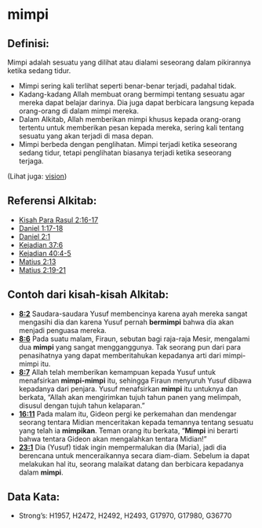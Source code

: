 # mimpi

## Definisi:

Mimpi adalah sesuatu yang dilihat atau dialami seseorang dalam pikirannya ketika sedang tidur.

* Mimpi sering kali terlihat seperti benar-benar terjadi, padahal tidak.
* Kadang-kadang Allah membuat orang bermimpi tentang sesuatu agar mereka dapat belajar darinya. Dia juga dapat berbicara langsung kepada orang-orang di dalam mimpi mereka.
* Dalam Alkitab, Allah memberikan mimpi khusus kepada orang-orang tertentu untuk memberikan pesan kepada mereka, sering kali tentang sesuatu yang akan terjadi di masa depan.
* Mimpi berbeda dengan penglihatan. Mimpi terjadi ketika seseorang sedang tidur, tetapi penglihatan biasanya terjadi ketika seseorang terjaga.

(Lihat juga: [vision](../other/vision.md))

## Referensi Alkitab:

* [Kisah Para Rasul 2:16-17](rc://en/tn/help/act/02/16)
* [Daniel 1:17-18](rc://en/tn/help/dan/01/17)
* [Daniel 2:1](rc://en/tn/help/dan/02/01)
* [Kejadian 37:6](rc://en/tn/help/gen/37/06)
* [Kejadian 40:4-5](rc://en/tn/help/gen/40/04)
* [Matius 2:13](rc://en/tn/help/mat/02/13)
* [Matius 2:19-21](rc://en/tn/help/mat/02/19)

## Contoh dari kisah-kisah Alkitab:

* __[8:2](rc://en/tn/help/obs/08/02)__ Saudara-saudara Yusuf membencinya karena ayah mereka sangat mengasihi dia dan karena Yusuf pernah __bermimpi__ bahwa dia akan menjadi penguasa mereka.
* __[8:6](rc://en/tn/help/obs/08/06)__ Pada suatu malam, Firaun, sebutan bagi raja-raja Mesir, mengalami dua __mimpi__ yang sangat mengganggunya. Tak seorang pun dari para penasihatnya yang dapat memberitahukan kepadanya arti dari mimpi-mimpi itu.
* __[8:7](rc://en/tn/help/obs/08/07)__ Allah telah memberikan kemampuan kepada Yusuf untuk menafsirkan __mimpi-mimpi__ itu, sehingga Firaun menyuruh Yusuf dibawa kepadanya dari penjara. Yusuf menafsirkan __mimpi__ itu untuknya dan berkata, “Allah akan mengirimkan tujuh tahun panen yang melimpah, disusul dengan tujuh tahun kelaparan.”
* __[16:11](rc://en/tn/help/obs/16/11)__ Pada malam itu, Gideon pergi ke perkemahan dan mendengar seorang tentara Midian menceritakan kepada temannya tentang sesuatu yang telah ia __mimpikan__. Teman orang itu berkata, “__Mimpi__ ini berarti bahwa tentara Gideon akan mengalahkan tentara Midian!”
* __[23:1](rc://en/tn/help/obs/23/01)__ Dia (Yusuf) tidak ingin mempermalukan dia (Maria), jadi dia berencana untuk menceraikannya secara diam-diam. Sebelum ia dapat melakukan hal itu, seorang malaikat datang dan berbicara kepadanya dalam __mimpi__.

## Data Kata:

* Strong’s: H1957, H2472, H2492, H2493, G17970, G17980, G36770
